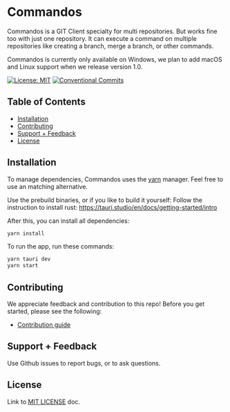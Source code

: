 # Commandos
Commandos is a GIT Client specialty for multi repositories. But works fine too with just one repository.
It can execute a command on multiple repositories like creating a branch, merge a branch, or other commands.

Commandos is currently only available on Windows, we plan to add macOS and Linux support when we release version 1.0.

[![License: MIT](https://img.shields.io/badge/License-MIT-blue.svg)](https://opensource.org/licenses/MIT)
[![Conventional Commits](https://img.shields.io/badge/Conventional%20Commits-1.0.0-blue.svg)](https://conventionalcommits.org)


## Table of Contents

- [Installation](#installation)
- [Contributing](#contributing)
- [Support + Feedback](#support--feedback)
- [License](#license)


## Installation

To manage dependencies, Commandos uses the [yarn](https://yarnpkg.com/) manager. Feel free to use an matching alternative.

Use the prebuild binaries, or if you like to build it yourself:
Follow the instruction to install rust: https://tauri.studio/en/docs/getting-started/intro

After this, you can install all dependencies:
```bash
yarn install
```
To run the app, run these commands:
```bash
yarn tauri dev
yarn start
```

## Contributing

We appreciate feedback and contribution to this repo! Before you get started, please see the following:

- [Contribution guide](CONTRIBUTING.md)


## Support + Feedback

Use Github issues to report bugs, or to ask questions.


## License

Link to [MIT LICENSE](LICENSE) doc.
